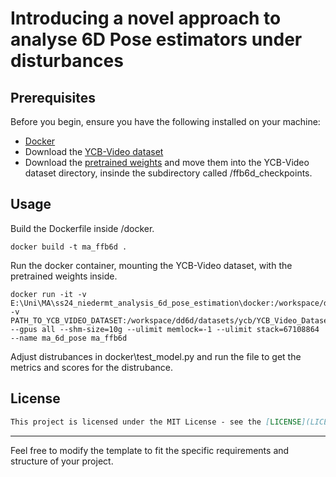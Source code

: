 # Introducing a novel approach to analyse 6D Pose estimators under disturbances


## Prerequisites

Before you begin, ensure you have the following installed on your machine:

- [Docker](https://www.docker.com/get-started)
- Download the [YCB-Video dataset](https://rse-lab.cs.washington.edu/projects/posecnn/)
- Download the [pretrained weights](https://github.com/ethnhe/FFB6D) and move them into the YCB-Video dataset directory, insinde the subdirectory called /ffb6d_checkpoints.

## Usage

Build the Dockerfile inside /docker.

```
docker build -t ma_ffb6d .
```
Run the docker container, mounting the YCB-Video dataset, with the pretrained weights inside.
```
docker run -it -v E:\Uni\MA\ss24_niedermt_analysis_6d_pose_estimation\docker:/workspace/dd6d -v PATH_TO_YCB_VIDEO_DATASET:/workspace/dd6d/datasets/ycb/YCB_Video_Dataset --gpus all --shm-size=10g --ulimit memlock=-1 --ulimit stack=67108864 --name ma_6d_pose ma_ffb6d
```
Adjust distrubances in docker\test_model.py and run the file to get the metrics and scores for the distrubance.

## License
```markdown
This project is licensed under the MIT License - see the [LICENSE](LICENSE) file for details.
```

---

Feel free to modify the template to fit the specific requirements and structure of your project.